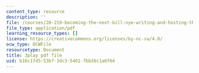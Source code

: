```yaml
---
content_type: resource
description: ''
file: /courses/20-219-becoming-the-next-bill-nye-writing-and-hosting-the-educational-show-january-iap-2015/b16c17d553b73dc354617bb26c1a6f64_W7LI4nNxk64.pdf
file_type: application/pdf
learning_resource_types: []
license: https://creativecommons.org/licenses/by-nc-sa/4.0/
ocw_type: OCWFile
resourcetype: Document
title: 3play pdf file
uid: b16c17d5-53b7-3dc3-5461-7bb26c1a6f64
---
```

